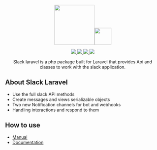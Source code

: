 <p align="center"><a href="https://laravel.com" target="_blank"><img src="https://raw.githubusercontent.com/laravel/art/master/logo-lockup/5%20SVG/2%20CMYK/1%20Full%20Color/laravel-logolockup-cmyk-red.svg" height="130"></a><a href="https://slack.com" target="_blank"><img src="https://upload.wikimedia.org/wikipedia/commons/thumb/b/b9/Slack_Technologies_Logo.svg/1024px-Slack_Technologies_Logo.svg.png" height="55"></a></p>

<p align="center">
    <a href="https://gitlab.virtuosereality.com/virtuose-reality/slack-laravel/-/packages">
        <img src="https://img.shields.io/badge/version-1.1.2-b51993">
    </a>
    <a href="https://www.php.net/releases/7_3_0.php">
        <img src="https://img.shields.io/badge/php->= 7.3-informational">
    </a>
    <a href="https://laravel.com">
        <img src="https://img.shields.io/badge/Laravel->= 8.0-informational">
    </a>
    <a href="https://fr.wikipedia.org/wiki/Licence_MIT">
        <img src="https://img.shields.io/badge/license-MIT-inactive">
    </a>
</p>

<p align="center">
    Slack laravel is a php package built for Laravel that provides Api and classes to work with the slack application.
</p>

## About Slack Laravel

* Use the full slack API methods
* Create messages and views serializable objects
* Two new Notification channels for bot and webhooks
* Handling interactions and respond to them

## How to use

* [Manual](https://gitlab.virtuosereality.com/virtuose-reality/slack-laravel/-/wikis/home)
* [Documentation](https://virtuose-reality.gitlab-pages.virtuosereality.com/slack-laravel/api/index.xhtml)
